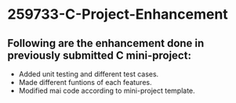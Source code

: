 # 259733-C-Project-Enhancement
## Following are the enhancement done in previously submitted C mini-project:
* Added unit testing and different test cases.
* Made different funtions of each features.
* Modified mai code according to mini-project template.

